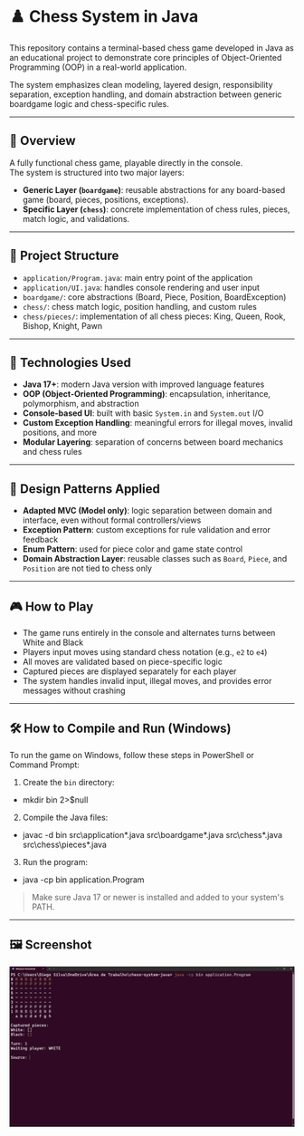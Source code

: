 # ♟️ Chess System in Java

This repository contains a terminal-based chess game developed in Java as an educational project to demonstrate core principles of Object-Oriented Programming (OOP) in a real-world application.

The system emphasizes clean modeling, layered design, responsibility separation, exception handling, and domain abstraction between generic boardgame logic and chess-specific rules.

---

## 🔎 Overview

A fully functional chess game, playable directly in the console.  
The system is structured into two major layers:

- **Generic Layer (`boardgame`)**: reusable abstractions for any board-based game (board, pieces, positions, exceptions).
- **Specific Layer (`chess`)**: concrete implementation of chess rules, pieces, match logic, and validations.

---

## 🧱 Project Structure

- `application/Program.java`: main entry point of the application
- `application/UI.java`: handles console rendering and user input
- `boardgame/`: core abstractions (Board, Piece, Position, BoardException)
- `chess/`: chess match logic, position handling, and custom rules
- `chess/pieces/`: implementation of all chess pieces: King, Queen, Rook, Bishop, Knight, Pawn

---

## 🧰 Technologies Used

- **Java 17+**: modern Java version with improved language features
- **OOP (Object-Oriented Programming)**: encapsulation, inheritance, polymorphism, and abstraction
- **Console-based UI**: built with basic `System.in` and `System.out` I/O
- **Custom Exception Handling**: meaningful errors for illegal moves, invalid positions, and more
- **Modular Layering**: separation of concerns between board mechanics and chess rules

---

## 🎯 Design Patterns Applied

- **Adapted MVC (Model only)**: logic separation between domain and interface, even without formal controllers/views
- **Exception Pattern**: custom exceptions for rule validation and error feedback
- **Enum Pattern**: used for piece color and game state control
- **Domain Abstraction Layer**: reusable classes such as `Board`, `Piece`, and `Position` are not tied to chess only

---

## 🎮 How to Play

- The game runs entirely in the console and alternates turns between White and Black
- Players input moves using standard chess notation (e.g., `e2` to `e4`)
- All moves are validated based on piece-specific logic
- Captured pieces are displayed separately for each player
- The system handles invalid input, illegal moves, and provides error messages without crashing

---

## 🛠️ How to Compile and Run (Windows)

To run the game on Windows, follow these steps in PowerShell or Command Prompt:

1. Create the `bin` directory:

- mkdir bin 2>$null

2. Compile the Java files:

- javac -d bin src\application*.java src\boardgame*.java src\chess*.java src\chess\pieces*.java

3. Run the program:

- java -cp bin application.Program

> Make sure Java 17 or newer is installed and added to your system's PATH.

---

## 🖼️ Screenshot

![Gameplay](docs/screenshot.png)

```markdown

